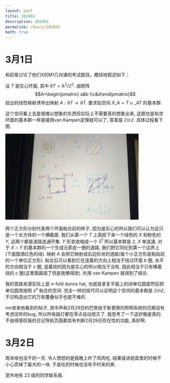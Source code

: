 ```yaml
---
layout: post
title: 202403
description: 202403
permalink: /diary/202403
math: true
---
```



# 3月1日

和前辈讨论了他们X的M1几何课的考试题目。概括地叙述如下：

设 $T$ 是实心环面, 其中 $\partial T=\mathbb{R^2/Z^2}.$ 由矩阵 $$A=\begin{pmatrix} a&b \\c&d\end{pmatrix}$$ 给出的线性映射诱导出映射 $A: \partial T\to \partial T.$ 要求贴空间 $X\_A= T\cup\_A T$ 的基本群.

这个空间看上去是很难以想象的东西但实际上不需要真的想象出来, 这题也是和求环面的基本群一样直接用van Kampen定理就可以了, 答案是 $\mathbb{Z}/c\mathbb{Z}.$ 具体过程看下图.

<img src="https://raw.githubusercontent.com/XiaoruiYIN/gtiobnsimg/main/img/20240303.jpg" width=420 height=270>

两个正方形分别代表两个环面粘合前的样子, 因为是实心的所以我们可以认为这只是一个长方体的一个横截面. 我们从第一个 $T$ 上面抠下来一个绿色的 $X$ 和粉色的 $Y,$ 这两个都是道路连通开集. $Y$ 形变收缩成一个 $S^1$ 所以基本群是 $\mathbb{Z},$ $X$ 单连通. 对于 $X\cap Y$ 的基本群的一个生成元即走一圈的道路, 我们把它同伦到第一个边界上(下面图酒红色的线). 映射 $A$ 会把它映射成右边形状的道路(每个小正方形是粘贴前的一个单位正方形). 粘合后可以看到它在竖着的方向上相当于绕过环面 $b$ 圈, 水平的方向相当于 $c$ 圈, 竖着绕的因为是实心的所以相当于没有, 因此相当于只有横着绕的 $c$ 圈(这里图画错了但是我懒得改). 利用 van Kampen 就得到了结论.

我的思路来源实际上是 $n$-fold dunce hat, 也就是拿复平面上的闭单位圆盘然后把单位圆周按照 $z^n$ 粘合的空间. 完全一样的技巧可以证明这个空间的基本群是 $\mathbb{Z}/n\mathbb{Z},$ 不过构造出它的万有覆叠似乎也是不难的.

mn发来他看到的帖子, 其中声称2月29日的巴黎由于新更换的照明系统的日期没有考虑闰年的bug, 所以所有路灯都在零点自动熄灭了. 我思考了一下这好像是真的. 不由得感叹我的日记导航页面都具有判断2月29日存在性的功能, 真好啊.

# 3月2日

周末啥也没干的一天. 令人愤怒的是我晚上炸了鸡肉吃, 结果装进纸盘里的时候不小心弄掉了最大的一块. 于是吃的时候也没有平时来的爽.

意外地有 23 级的同学联系我.
